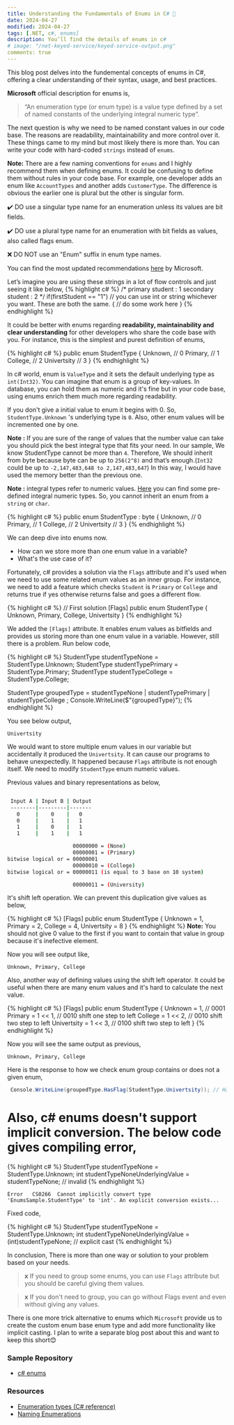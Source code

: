 ```yaml
---
title: Understanding the Fundamentals of Enums in C# 🚀
date: 2024-04-27
modified: 2024-04-27
tags: [.NET, c#, enums]
description: You’ll find the details of enums in c#
# image: "/net-keyed-service/keyed-service-output.png"
comments: true
---
```


This blog post delves into the fundemental concepts of enums in C#, offering a clear understanding of their syntax, usage, and best practices.

**Microsoft** official description for enums is,
> “An enumeration type (or enum type) is a value type defined 
by a set of named constants of the underlying integral numeric type”. 

The next question is why we need to be named constant values in our code base.
The reasons are readability, maintainability and more control over it. These things came to my mind but most likely there is more than. You can write your code with hard-coded `strings` instead of `enums`.

**Note:** There are a few naming conventions for `enums` and I highly recommend them when defining enums. 
It could be confusing to define them without rules in your code base. 
For example, one developer adds an enum like `AccountTypes` and another adds `CustomerType`. The difference is obvious the earlier one is plural but the other is singular form. 

> 
✔️ DO use a singular type name for an enumeration unless its values are bit fields.
>
✔️ DO use a plural type name for an enumeration with bit fields as values, also called flags enum.
>
❌ DO NOT use an "Enum" suffix in enum type names.

You can find the most updated recommendations [here](https://learn.microsoft.com/en-us/dotnet/standard/design-guidelines/names-of-classes-structs-and-interfaces) by Microsoft.


Let’s imagine you are using these strings in a lot of flow controls and just seeing it like below,
{% highlight c# %}
/*
    primary student : 1
    secondary student : 2
*/
if(firstStudent == "1") // you can use int or string whichever you want. These are both the same.
{
    // do some work here
}
{% endhighlight %}

It could be better with enums regarding **readability, maintainability and clear understanding** for other developers who share the code base with you. For instance, this is the simplest and purest definition of enums,

{% highlight c# %}
public enum StudentType 
{
    Unknown,    // 0
    Primary,    // 1 
    College,    // 2 
    Univertsity // 3
}
{% endhighlight %}

In c# world, enum is `ValueType` and it sets the default underlying type as `int(Int32)`. You can imagine that enum is a group of key-values. In database, you can hold them as numeric and it's fine but in your code base, using enums enrich them much more regarding readability.

If you don't give a initial value to enum it begins with 0. So, `StudentType.Unknown` 's underlying type is `0`. Also, other enum values will be incremented one by one.

**Note :** If you are sure of the range of values ​​that the number value can take you should pick the best integral type that fits your need. In our sample, We know StudentType cannot be more than `4`. Therefore, We should inherit from byte because byte can be up to `256(2^8)` and that’s enough.(`Int32` could be up to `-2,147,483,648 to 2,147,483,647`) In this way, I would have used the memory better than the previous one.

**Note :** integral types refer to numeric values. [Here](https://learn.microsoft.com/en-us/dotnet/csharp/language-reference/builtin-types/integral-numeric-types) you can find some pre-defined integral numeric types. So, you cannot inherit an enum from a `string` or `char`.

{% highlight c# %}
public enum StudentType : byte
{
    Unknown,    // 0
    Primary,    // 1 
    College,    // 2 
    Univertsity // 3
}
{% endhighlight %}

We can deep dive into enums now. 

- How can we store more than one enum value in a variable? 
- What's the use case of it?

Fortunately, c# provides a solution via the `Flags` attribute and it's used when we need to use some related enum values 
as an inner group. For instance, we need to add a feature which checks `Student` is `Primary` or `College` and returns true if yes otherwise returns false and goes a different flow.

{% highlight c# %}
// First solution
[Flags]
public enum StudentType 
{
    Unknown,
    Primary,
    College,
    Univertsity
}
{% endhighlight %}

We added the `[Flags]` attribute. It enables enum values as bitfields and provides us storing more than one enum value in a variable.
However, still there is a problem. Run below code,

{% highlight c# %}
StudentType studentTypeNone = StudentType.Unknown;
StudentType studentTypePrimary = StudentType.Primary;
StudentType studentTypeCollege = StudentType.College;

StudentType groupedType =  studentTypeNone | studentTypePrimary | studentTypeCollege ;
Console.WriteLine($"{groupedType}");
{% endhighlight %}

You see below output,
```
Univertsity
```

We would want to store multiple enum values in our variable but accidentally it produced the `Univertsity`. It can cause our programs to behave unexpectedly. It happened because `Flags` attribute is not enough itself. We need to modify `StudentType` enum numeric values.

Previous values and binary representations as below,

```bash

 Input A | Input B | Output
 --------|---------|-------
   0     |    0    |   0
   0     |    1    |   1
   1     |    0    |   1
   1     |    1    |   1

                     00000000 = (None)
                     00000001 = (Primary)
bitwise logical or = 00000001
                     00000010 = (College)
bitwise logical or = 00000011 (is equal to 3 base on 10 system)

                     00000011 = (University)
```



It's shift left operation. We can prevent this duplication give values as below,

{% highlight c# %}
[Flags]
public enum StudentType 
{
    Unknown = 1, 
    Primary = 2,
    College = 4,
    Univertsity = 8
}
{% endhighlight %}
**Note:** You should not give 0 value to the first if you want to contain that value in group because it's inefective element.

Now you will see output like,
```
Unknown, Primary, College
```

Also, another way of defining values using the shift left operator. It could be useful when there are many enum values and it's hard to calculate the next value.

{% highlight c# %}
[Flags]
public enum StudentType 
{
    Unknown = 1,           // 0001
    Primary = 1 << 1,      // 0010 shift one step to left
    College = 1 << 2,      // 0010 shift two step to left
    Univertsity = 1 << 3,  // 0100 shift two step to left
}
{% endhighlight %}

Now you will see the same output as previous,
```
Unknown, Primary, College
```

Here is the response to how we check enum group contains or does not a given enum,
 ```c#
  Console.WriteLine(groupedType.HasFlag(StudentType.Univertsity)); // HasFlag 
 ```

# Also, c# enums doesn't support implicit conversion. The below code gives compiling error,
{% highlight c# %}
StudentType studentTypeNone = StudentType.Unknown;
int studentTypeNoneUnderlyingValue = studentTypeNone; // invalid
{% endhighlight %}

```
Error	CS0266	Cannot implicitly convert type 'EnumsSample.StudentType' to 'int'. An explicit conversion exists...
```

Fixed code,

{% highlight c# %}
StudentType studentTypeNone = StudentType.Unknown;
int studentTypeNoneUnderlyingValue = (int)studentTypeNone; // explicit cast
{% endhighlight %}


In conclusion, There is more than one way or solution to your problem based on your needs.

  > **x** If you need to group some enums, you can use `Flags` attribute but you should be careful giving them values.

  > **x** If you don't need to group, you can go without Flags event and even without giving any values.


There is one more trick alternative to enums which `Microsoft` provide us to create the custom enum base enum type and add more functionality like implicit casting. I plan to write a separate blog post about this and want to keep this short😊

### Sample Repository

- [c# enums](https://github.com/denizzengin/blog-csharp-enums)


### Resources

- [Enumeration types (C# reference)](https://learn.microsoft.com/en-us/dotnet/csharp/language-reference/builtin-types/enum)
- [Naming Enumerations](https://learn.microsoft.com/en-us/dotnet/standard/design-guidelines/names-of-classes-structs-and-interfaces)